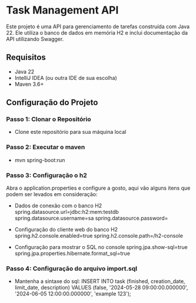 # Task Management API
Este projeto é uma API para gerenciamento de tarefas construída com Java 22. Ele utiliza o banco de dados em memória H2 e inclui documentação da API utilizando Swagger.

## Requisitos

- Java 22
- IntelliJ IDEA (ou outra IDE de sua escolha)
- Maven 3.6+

## Configuração do Projeto
### Passo 1: Clonar o Repositório

- Clone este repositório para sua máquina local


### Passo 2: Executar o maven

- mvn spring-boot:run


### Passo 3: Configuração o h2
Abra o application.properties e configure a gosto, aqui vão alguns itens que podem ser levados em consideração:

- Dados de conexão com o banco H2
spring.datasource.url=jdbc:h2:mem:testdb
spring.datasource.username=sa
spring.datasource.password=

- Configuração do cliente web do banco H2
spring.h2.console.enabled=true
spring.h2.console.path=/h2-console

- Configuração para mostrar o SQL no console
spring.jpa.show-sql=true
spring.jpa.properties.hibernate.format_sql=true


### Passo 4: Configuração do arquivo import.sql

- Mantenha a sintaxe do sql: INSERT INTO task (finished, creation_date, limit_date, description) VALUES (false, '2024-05-28 09:00:00.000000', '2024-06-05 12:00:00.000000', 'example 123');


